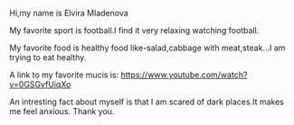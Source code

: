 Hi,my name is Elvira Mladenova

My favorite sport is football.I find it very relaxing watching football.

My favorite food is healthy food like-salad,cabbage with meat,steak...I am trying to eat healthy.

A link to my favorite mucis is: https://www.youtube.com/watch?v=0GSGvfUiqXo

An intresting fact about myself is that I am scared of dark places.It makes me feel anxious.
Thank you.